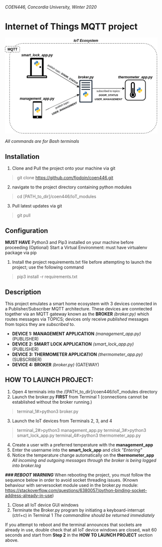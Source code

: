 _COEN446, Concordia University, Winter 2020_
# Internet of Things MQTT project
![](img/coen446_diagram.png)


_All commands are for Bash terminals_
## Installation
1. Clone and Pull the project onto your machine via git
> git clone https://github.com/fjodoin/coen446.git

2. navigate to the project directory containing python modules
> cd [PATH_to_dir]/coen446/IoT_modules

3. Pull latest updates via git
> git pull

## Configuration
__MUST HAVE__ Python3 and Pip3 installed on your machine before proceeding
(Optional) Start a Virtual Environment: must have virtualenv package via pip
1. Install the project requirements.txt file before attempting to launch the project; use the following command
>pip3 install -r requirements.txt

## Description
This project emulates a smart home ecosystem with 3 devices connected in a Publisher/Subscriber MQTT architecture. These devices are conntected together via an MQTT gateway known as the __BROKER__ _(broker.py)_ which routes messages via TOPICS; devices only receive _published_ messages from topics they are _subscribed_ to.

- __DEVICE 1: MANAGEMENT APPLICATION__ _(management_app.py)_	(PUBLISHER)
- __DEVICE 2: SMART LOCK APPLICATION__ _(smart_lock_app.py)_	(PUBLISHER)
- __DEVICE 3: THERMOMETER APPLICATION__ _(thermometer_app.py)_	(SUBSCRIBER)
- __DEVICE 4: BROKER__ _(broker.py)_				(GATEWAY)

## HOW TO LAUNCH PROJECT:
1. Open 4 terminals into the /[PATH_to_dir]/coen446/IoT_modules directory
2. Launch the broker.py __FIRST__ from Terminal 1 (connections cannot be established without the broker running.)
> terminal_1#>python3 broker.py
3. Launch the IoT devices from Terminals 2, 3, and 4
> terminal_2#>python3 management_app.py
> terminal_3#>python3 smart_lock_app.py
> terminal_4#>python3 thermometer_app.py 
4. Create a user with a preferred temperature with the __management_app__
4. Enter the username into the __smart_lock_app__ and click _"Entering"_
5. Notice the temperature change automatically on the __thermometer_app__
_All incoming and outgoing messages through the broker is being logged into broker.log_

___### REBOOT WARNING___
When rebooting the project, you must follow the sequence below in order to avoid socket threading issues. (Known behaviour with serversocket module used in the broker.py module: https://stackoverflow.com/questions/6380057/python-binding-socket-address-already-in-use) 
1. Close all IoT device GUI windows
2. Terminate the Broker.py program by initiating a keyboard-interrupt (ctrl+c) in Terminal 1
_The commandline should be returned immediately_

If you attempt to reboot and the terminal announces that sockets are already in use, double check that all IoT device windows are closed, wait 60 seconds and start from __Step 2__ in the __HOW TO LAUNCH PROJECT__ section above.
